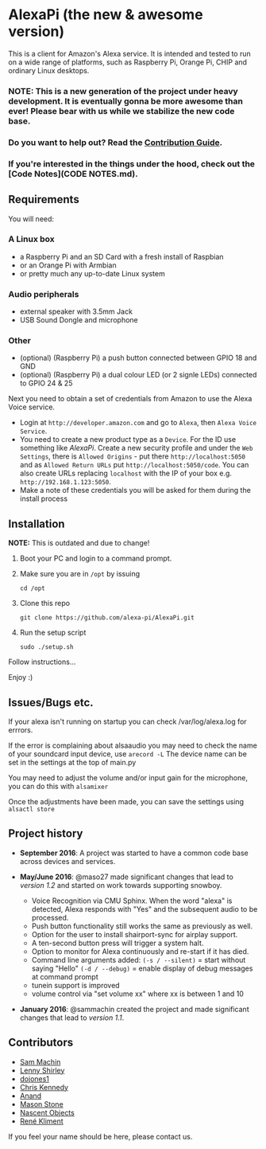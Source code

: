 # AlexaPi (the new & awesome version)

This is a client for Amazon's Alexa service. It is intended and tested to run on a wide range of platforms, such as Raspberry Pi, Orange Pi, CHIP and ordinary Linux desktops.

### NOTE: This is a new generation of the project under heavy development. It is eventually gonna be more awesome than ever! Please bear with us while we stabilize the new code base.

### Do you want to help out? Read the [Contribution Guide](CONTRIBUTING.md).
### If you're interested in the things under the hood, check out the [Code Notes](CODE NOTES.md).

## Requirements

You will need:
### A Linux box

* a Raspberry Pi and an SD Card with a fresh install of Raspbian
* or an Orange Pi with Armbian
* or pretty much any up-to-date Linux system

### Audio peripherals

* external speaker with 3.5mm Jack
* USB Sound Dongle and microphone

### Other

* (optional) (Raspberry Pi) a push button connected between GPIO 18 and GND
* (optional) (Raspberry Pi) a dual colour LED (or 2 signle LEDs) connected to GPIO 24 & 25


Next you need to obtain a set of credentials from Amazon to use the Alexa Voice service.

- Login at `http://developer.amazon.com` and go to `Alexa`, then `Alexa Voice Service`.
- You need to create a new product type as a `Device`. For the ID use something like _AlexaPi_. Create a new security profile and under the `Web Settings`, there is `Allowed Origins` - put there `http://localhost:5050` and as `Allowed Return URLs` put `http://localhost:5050/code`. You can also create URLs replacing `localhost` with the IP of your box e.g. `http://192.168.1.123:5050`.
- Make a note of these credentials you will be asked for them during the install process

## Installation

**NOTE:** This is outdated and due to change!

1. Boot your PC and login to a command prompt.
2. Make sure you are in `/opt` by issuing

    ```
    cd /opt
    ```

3. Clone this repo
    
    ```
    git clone https://github.com/alexa-pi/AlexaPi.git
    ```
        
4. Run the setup script

    ```
    sudo ./setup.sh
    ```

Follow instructions...

Enjoy :)

## Issues/Bugs etc.

If your alexa isn't running on startup you can check /var/log/alexa.log for errrors.

If the error is complaining about alsaaudio you may need to check the name of your soundcard input device, use 
`arecord -L` 
The device name can be set in the settings at the top of main.py 

You may need to adjust the volume and/or input gain for the microphone, you can do this with 
`alsamixer`

Once the adjustments have been made, you can save the settings using
`alsactl store`

## Project history

- **September 2016**: A project was started to have a common code base across devices and services.

- **May/June 2016**: @maso27 made significant changes that lead to _version 1.2_ and started on work towards supporting snowboy.
    * Voice Recognition via CMU Sphinx.  When the word "alexa" is detected, Alexa responds with "Yes" and the subsequent audio to be processed.
    * Push button functionality still works the same as previously as well.
    * Option for the user to install shairport-sync for airplay support.
    * A ten-second button press will trigger a system halt.
    * Option to monitor for Alexa continuously and re-start if it has died.
    * Command line arguments added:
     `(-s / --silent)` = start without saying "Hello"
     `(-d / --debug)` = enable display of debug messages at command prompt
    * tunein support is improved
    * volume control via "set volume xx" where xx is between 1 and 10
     
- **January 2016**: @sammachin created the project and made significant changes that lead to _version 1.1_.

## Contributors
* [Sam Machin](http://sammachin.com)
* [Lenny Shirley](https://github.com/lennysh)
* [dojones1](https://github.com/dojones1)
* [Chris Kennedy](http://ck37.com)
* [Anand](http://padfoot.in)
* [Mason Stone](https://github.com/maso27)
* [Nascent Objects](https://github.com/nascentobjects)
* [René Kliment](https://github.com/renekliment)

If you feel your name should be here, please contact us.
